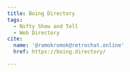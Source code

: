 ```yaml
---
title: Boing Directory
tags:
  - Nifty Show and Tell
  - Web Directory
cite:
  name: '@ramokromok@retrochat.online'
  href: https://boing.directory/

---
```

